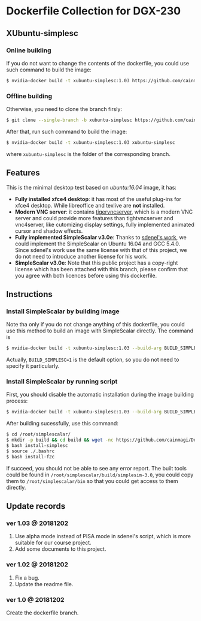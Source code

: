 # Dockerfile Collection for DGX-230

## XUbuntu-simplesc

### Online building

If you do not want to change the contents of the dockerfile, you could use such command to build the image:

```Bash
$ nvidia-docker build -t xubuntu-simplesc:1.03 https://github.com/cainmagi/Dockerfiles.git#xubuntu-simplesc
```

### Offline building

Otherwise, you need to clone the branch firsly:

```Bash
$ git clone --single-branch -b xubuntu-simplesc https://github.com/cainmagi/Dockerfiles.git xubuntu-simplesc
```

After that, run such command to build the image:

```Bash
$ nvidia-docker build -t xubuntu-simplesc:1.03 xubuntu-simplesc
```

where `xubuntu-simplesc` is the folder of the corresponding branch.

## Features

This is the minimal desktop test based on *ubuntu:16.04* image, it has:

* **Fully installed xfce4 desktop**: it has most of the useful plug-ins for xfce4 desktop. While libreoffice and texlive are **not** installed.
* **Modern VNC server**: it contains [tigervncserver][tigervnc], which is a modern VNC server and could provide more features than tightvncserver and vnc4server, like cutomizing display settings, fully implemented animated cursor and shadow effects.
* **Fully implemented SimpleScalar v3.0e**: Thanks to [sdenel's work][sdenel], we could implement the SimpleScalar on Ubuntu 16.04 and GCC 5.4.0. Since sdenel's work use the same license with that of this project, we do not need to introduce another license for his work.
* **SimpleScalar v3.0e**: Note that this public project has a copy-right license which has been attached with this branch, please confirm that you agree with both licences before using this dockerfile.

## Instructions

### Install SimpleScalar by building image

Note tha only if you do not change anything of this dockerfile, you could use this method to build an image with SimpleScalar directly. The command is

```Bash
$ nvidia-docker build -t xubuntu-simplesc:1.03 --build-arg BUILD_SIMPLESC=1 https://github.com/cainmagi/Dockerfiles.git#xubuntu-simplesc
```

Actually, `BUILD_SIMPLESC=1` is the default option, so you do not need to specify it particularly.

### Install SimpleScalar by running script

First, you should disable the automatic installation during the image building process:

```Bash
$ nvidia-docker build -t xubuntu-simplesc:1.03 --build-arg BUILD_SIMPLESC=0 https://github.com/cainmagi/Dockerfiles.git#xubuntu-simplesc
```

After building sucessfully, use this command:

```Bash
$ cd /root/simplescalar/
$ mkdir -p build && cd build && wget -nc https://github.com/cainmagi/Dockerfiles/releases/download/xubuntu-simplesc-v1.03/simplesim-3v0e.tgz && cd ..
$ bash install-simplesc
$ source ./.bashrc
$ bash install-f2c
```

If succeed, you should not be able to see any error report. The built tools could be found in `/root/simplescalar/build/simplesim-3.0`, you could copy them to `/root/simplescalar/bin` so that you could get access to them directly.

## Update records

### ver 1.03 @ 20181202

1. Use alpha mode instead of PISA mode in sdenel's script, which is more suitable for our course project.
2. Add some documents to this project.

### ver 1.02 @ 20181202

1. Fix a bug.
2. Update the readme file.

### ver 1.0 @ 20181202

Create the dockerfile branch.

[sdenel]:https://github.com/sdenel/How-to-install-SimpleScalar-on-Ubuntu "How-to install SimpleScalar on Ubuntu"
[tigervnc]:https://github.com/TigerVNC/tigervnc "TigerVNC"